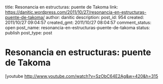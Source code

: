 title: Resonancia en estructuras: puente de Takoma
link: https://danitic.wordpress.com/2011/10/27/resonancia-en-estructuras-puente-de-takoma/
author: danitic
description: 
post_id: 954
created: 2011/10/27 09:04:57
created_gmt: 2011/10/27 08:04:57
comment_status: open
post_name: resonancia-en-estructuras-puente-de-takoma
status: publish
post_type: post

# Resonancia en estructuras: puente de Takoma

[youtube http://www.youtube.com/watch?v=SzObC64E2Ag&w=420&h=315